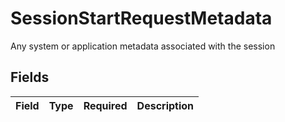 # SessionStartRequestMetadata

Any system or application metadata associated with the session


## Fields

| Field       | Type        | Required    | Description |
| ----------- | ----------- | ----------- | ----------- |